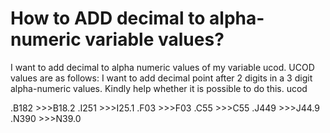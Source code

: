 
# How to ADD decimal to alpha-numeric variable values?

I want to add decimal to alpha numeric values of my variable ucod. UCOD values are as follows:
I want to add decimal point after 2 digits in a 3 digit alpha-numeric values. Kindly help whether it is possible to do this.
ucod

.B182 >>>B18.2
.I251 >>>I25.1
.F03 >>>F03
.C55 >>>C55
.J449 >>>J44.9
.N390 >>>N39.0


        